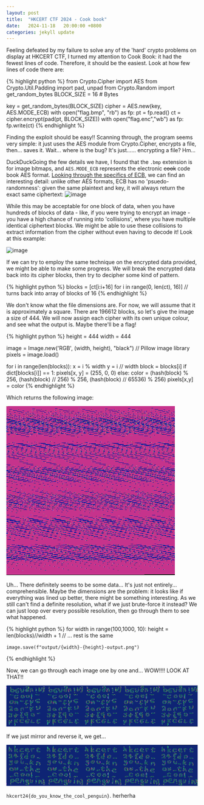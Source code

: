 ```yaml
---
layout: post
title:  "HKCERT CTF 2024 - Cook book"
date:   2024-11-18   20:00:00 +0800
categories: jekyll update
---
```

Feeling defeated by my failure to solve any of the 'hard' crypto problems on display at HKCERT CTF, I turned my attention to Cook Book: it had the fewest lines of code. Therefore, it should be the easiest. Look at how few lines of code there are: 

{% highlight python %}
from Crypto.Cipher import AES
from Crypto.Util.Padding import pad, unpad
from Crypto.Random import get_random_bytes
BLOCK_SIZE = 16 # Bytes

key = get_random_bytes(BLOCK_SIZE)
cipher = AES.new(key, AES.MODE_ECB)
with open("flag.bmp", "rb") as fp:
    pt = fp.read()
ct = cipher.encrypt(pad(pt, BLOCK_SIZE))
with open("flag.enc","wb") as fp:
    fp.write(ct)
{% endhighlight %}

Finding the exploit should be easy!! Scanning through, the program seems very simple: it just uses the AES module from Crypto.Cipher, encrypts a file, then... saves it. Wait... where is the bug? It's just...... encrypting a file? Hm...

DuckDuckGoing the few details we have, I found that the `.bmp` extension is for image bitmaps, and `AES.MODE_ECB` represents the electronic ~~cook~~ code book AES format. [Looking through the specifics of ECB](https://en.wikipedia.org/wiki/Block_cipher_mode_of_operation#Electronic_codebook_(ECB)), we can find an interesting detail: unlike other AES formats, ECB has no 'psuedo-randomness': given the same plaintext and key, it will always return the exact same ciphertext:
![image](https://upload.wikimedia.org/wikipedia/commons/thumb/d/d6/ECB_encryption.svg/768px-ECB_encryption.svg.png)

While this may be acceptable for one block of data, when you have hundreds of blocks of data - like, if you were trying to encrypt an  image - you have a high chance of running into 'collisions', where you have multiple identical ciphertext blocks. We might be able to use these collisions to extract information from the cipher without even having to decode it! Look at this example:

![image](https://miro.medium.com/v2/resize:fit:1400/1*zw8Juc6NoZheJt4k61tuEQ.png)

If we can try to employ the same technique on the encrypted data provided, we might be able to make some progress. We will break the encrypted data back into its cipher blocks, then try to decipher some kind of pattern.

{% highlight python %}
blocks = [ct[i:i+16] for i in range(0, len(ct), 16)] // turns back into array of blocks of 16
{% endhighlight %}

We don't know what the file dimensions are. For now, we will assume that it is approximately a square. There are 196612 blocks, so let's give the image a size of 444. We will now assign each cipher with its own unique colour, and see what the output is. Maybe there'll be a flag!

{% highlight python %}
height = 444
width = 444

image = Image.new('RGB', (width, height), "black") // Pillow image library
pixels = image.load()

for i in range(len(blocks)):
x = i % width
y = i // width
block = blocks[i]
if dict[blocks[i]] == 1:
        pixels[x, y] = (255, 0, 0)
else:
    color = (hash(block) % 256, (hash(block) // 256) % 256, (hash(block) // 65536) % 256)
    pixels[x,y] = color
{% endhighlight %}

Which returns the following image:

![output](/src/image.png)

Uh... There definitely seems to be some data... It's just not entirely... comprehensible. Maybe the dimensions are the problem: it looks like if everything was lined up better, there might be something interesting. As we still can't find a definite resolution, what if we just brute-force it instead? We can just loop over every possible resolution, then go through them to see what happened.

{% highlight python %}
for width in range(100,1000, 10):
    height = len(blocks)//width + 1 
    // ... rest is the same

    image.save(f"output/{width}-{height}-output.png")
{% endhighlight %}

Now, we can go through each image one by one and... WOW!!!! LOOK AT THAT!!

![almost](/src/almostflag.png)

If we just mirror and reverse it, we get...

![almost](/src/flag.png)

`hkcert24{do_you_know_the_cool_penguin}`. herherha
